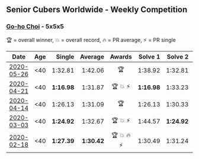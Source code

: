 ## Senior Cubers Worldwide - Weekly Competition
### [Go-ho Choi](../go_ho_choi.md) - 5x5x5

🏆 = overall winner, 💥 = overall record, 🔥 = PR average, ⚡ = PR single

| Date | Age | Single | Average | Awards | Solve 1 | Solve 2 | Solve 3 | Solve 4 | Solve 5 | Video |
| :--: | :--: | --: | --: | :--: | --: | --: | --: | --: | --: | :-- |
| [2020-05-26](../../results/555/2020-05-26.md) | <40 | 1:32.81 | 1:42.06 | 🏆 | 1:38.92 | 1:32.81 | 1:53.05 | 2:03.43 | 1:34.22 | [Link](https://www.facebook.com/events/637852836799991/permalink/641459166439358/) |
| [2020-04-21](../../results/555/2020-04-21.md) | <40 | **1:16.98** | 1:31.87 | 🏆 💥 ⚡ | **1:16.98** | 1:33.23 | 1:30.92 | 1:31.47 | 1:40.90 | [Link](https://www.facebook.com/events/538096063773916/permalink/542383880011801/) |
| [2020-04-14](../../results/555/2020-04-14.md) | <40 | 1:26.13 | 1:31.09 | 🏆 | 1:26.13 | 1:30.33 | 1:29.77 | 1:33.16 | 1:44.65 | [Link](https://www.facebook.com/events/1400953806773430/permalink/1406006899601454/) |
| [2020-03-03](../../results/555/2020-03-03.md) | <40 | **1:24.92** | 1:32.67 | 🏆 💥 ⚡ | 1:44.57 | **1:24.92** | 1:29.82 | 1:31.32 | 1:36.86 | [Link](https://www.facebook.com/events/2637344919882558/permalink/2640917149525335/) |
| [2020-02-18](../../results/555/2020-02-18.md) | <40 | **1:27.39** | **1:30.42** | 🏆 💥 🔥 ⚡ | 1:30.49 | 1:31.24 | **1:27.39** | 1:32.09 | 1:29.54 | [Link](https://www.facebook.com/events/538921670053895/permalink/539081640037898/) |


<!-- Global site tag (gtag.js) - Google Analytics -->
<script async src="https://www.googletagmanager.com/gtag/js?id=UA-86348435-3"></script>
<script>window.dataLayer = window.dataLayer || []; function gtag() {dataLayer.push(arguments);} gtag('js', new Date()); gtag('config', 'UA-86348435-3');</script>
